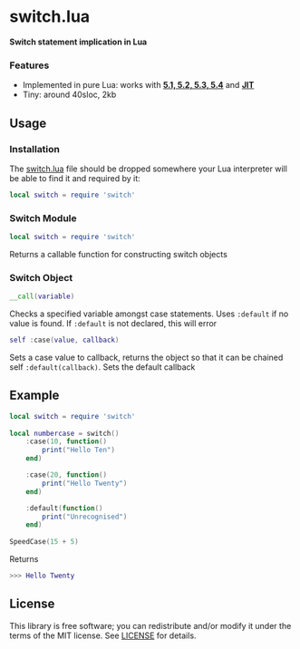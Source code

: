 # switch.lua
**Switch statement implication in Lua**

### Features
* Implemented in pure Lua: works with **[5.1, 5.2, 5.3, 5.4](https://www.lua.org/download.html)** and **[JIT](https://luajit.org/download.html)**
* Tiny: around 40sloc, 2kb
 
## Usage

### Installation
The [switch.lua](switch.lua) file should be dropped somewhere your Lua interpreter will be able to find it and required by it:
```lua
local switch = require 'switch'
```
 
### Switch Module
 
```lua
local switch = require 'switch'
```
Returns a callable function for constructing switch objects

 
### Switch Object

```lua
__call(variable)
```
Checks a specified variable amongst case statements. Uses `:default` if no value is found. If `:default` is not declared, this will error


```lua
self :case(value, callback)
```
Sets a case value to callback, returns the object so that it can be chained self `:default(callback)`. Sets the default callback
 
 
## Example

```lua
local switch = require 'switch'
 
local numbercase = switch()
    :case(10, function()
        print("Hello Ten")
    end)

    :case(20, function()
        print("Hello Twenty")
    end)

    :default(function()
        print("Unrecognised")
    end)
 
SpeedCase(15 + 5)
```
Returns
```lua
>>> Hello Twenty
```

## License
This library is free software; you can redistribute and/or modify it under the terms of the MIT license. See [LICENSE](LICENSE) for details.
